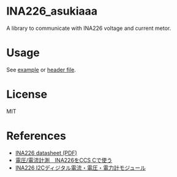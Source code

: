 # INA226_asukiaaa

A library to communicate with INA226 voltage and current metor.

# Usage
See [example](./examples/printVoltageAndCurrent/printVoltageAndCurrent.ino) or [header file](./src/INA226_asukiaaa.h).

# License

MIT

# References

- [INA226 datasheet (PDF)](http://www.ti.com/lit/ds/symlink/ina226.pdf)
- [電圧/電流計測　INA226をCCS Cで使う](http://denshi-kousaku.fan.coocan.jp/report030.html)
- [INA226 I2Cディジタル電流・電圧・電力計モジュール](https://strawberry-linux.com/catalog/items?code=12031)
